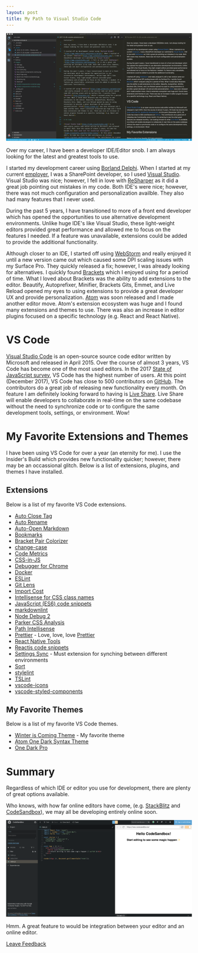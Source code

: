 ```yaml
---
layout: post
title: My Path to Visual Studio Code
---
```


![VS Code](../images/vscode.png "VS Code")

Over my career, I have been a developer IDE/Editor snob. I am always looking for the latest and greatest tools to use.

I started my development career using [Borland Delphi](https://www.embarcadero.com/products/delphi). When I started at my current [employer](https://www.cardinalsolutions.com/), I was a SharePoint developer, so I used [Visual Studio](https://www.visualstudio.com). Visual Studio was nice; however, I fell in love with [ReSharper](https://www.jetbrains.com/resharper/) as it did a great job pointing out mistakes in my code. Both IDE's were nice; however, there was not much configuration and personalization availble. They also had many features that I never used.

During the past 5 years, I have transitioned to more of a front end developer which has opened the opportunities to use alternative development environments. Unlike huge IDE's like Visual Studio, these light-weight editors provided great performance and allowed me to focus on the features I needed. If a feature was unavailable, extensions could be added to provide the additional functionality.

Although closer to an IDE, I started off using [WebStorm](https://www.jetbrains.com/webstorm/) and really enjoyed it until a new version came out which caused some DPI scaling issues with my Surface Pro. They quickly released a fix; however, I was already looking for alternatives. I quickly found [Brackets](http://brackets.io/) which I enjoyed using for a period of time. What I loved about Brackets was the ability to add extensions to the editor. Beautify, Autoprefixer, Minifier, Brackets Gits, Emmet, and Live Reload opened my eyes to using extensions to provide a great developer UX and provide personalization. [Atom](https://atom.io/) was soon released and I made another editor move. Atom's extension ecosystem was huge and I found many extensions and themes to use. There was also an increase in editor plugins focused on a specific technology (e.g. React and React Native).

# VS Code

[Visual Studio Code](https://code.visualstudio.com/) is an open-source source code editor written by Microsoft and released in April 2015. Over the course of almost 3 years, VS Code has become one of the most used editors. In the 2017 [State of JavaScript survey](https://stateofjs.com/2017/other-tools/), VS Code has the highest number of users. At this point (December 2017), VS Code has close to 500 contributors on [GitHub](https://github.com/Microsoft/vscode). The contributors do a great job of releasing new functionality every month. On feature I am definitely looking forward to having is [Live Share](https://code.visualstudio.com/blogs/2017/11/15/live-share). Live Share will enable developers to collaborate in real-time on the same codebase without the need to synchronize code or to configure the same development tools, settings, or environment. Wow!

# My Favorite Extensions and Themes

I have been using VS Code for over a year (an eternity for me). I use the Insider's Build which provides new functionality quicker; however, there may be an occassional glitch. Below is a list of extensions, plugins, and themes I have installed.

## Extensions

Below is a list of my favorite VS Code extensions.

* [Auto Close Tag](https://marketplace.visualstudio.com/items?itemName=formulahendry.auto-close-tag)
* [Auto Rename](https://marketplace.visualstudio.com/items?itemName=formulahendry.auto-rename-tag)
* [Auto-Open Markdown](https://marketplace.visualstudio.com/items?itemName=hnw.vscode-auto-open-markdown-preview)
* [Bookmarks](https://marketplace.visualstudio.com/items?itemName=alefragnani.Bookmarks)
* [Bracket Pair Colorizer](https://marketplace.visualstudio.com/items?itemName=CoenraadS.bracket-pair-colorizer)
* [change-case](https://marketplace.visualstudio.com/items?itemName=wmaurer.change-case)
* [Code Metrics](https://marketplace.visualstudio.com/items?itemName=kisstkondoros.vscode-codemetrics)
* [CSS-in-JS](https://marketplace.visualstudio.com/items?itemName=paulmolluzzo.convert-css-in-js)
* [Debugger for Chrome](https://marketplace.visualstudio.com/items?itemName=msjsdiag.debugger-for-chrome)
* [Docker](https://marketplace.visualstudio.com/items?itemName=PeterJausovec.vscode-docker)
* [ESLint](https://marketplace.visualstudio.com/items?itemName=dbaeumer.vscode-eslint)
* [Git Lens](https://marketplace.visualstudio.com/items?itemName=eamodio.gitlens)
* [Import Cost](https://marketplace.visualstudio.com/items?itemName=wix.vscode-import-cost)
* [Intellisense for CSS class names](https://marketplace.visualstudio.com/items?itemName=Zignd.html-css-class-completion)
* [JavaScript (ES6) code snippets](https://marketplace.visualstudio.com/items?itemName=xabikos.JavaScriptSnippets)
* [markdownlint](https://marketplace.visualstudio.com/items?itemName=DavidAnson.vscode-markdownlint)
* [Node Debug 2](https://marketplace.visualstudio.com/items?itemName=ms-vscode.node-debug2)
* [Parker CSS Analysis](https://marketplace.visualstudio.com/items?itemName=raymondcamden.parker-code-extension)
* [Path Intellisense](https://marketplace.visualstudio.com/items?itemName=christian-kohler.path-intellisense)
* [Prettier](https://marketplace.visualstudio.com/items?itemName=esbenp.prettier-vscode) - Love, love, love [Prettier](https://www.twitter.com/prettiercode)
* [React Native Tools](https://marketplace.visualstudio.com/items?itemName=vsmobile.vscode-react-native)
* [Reactjs code snippets](https://marketplace.visualstudio.com/items?itemName=xabikos.ReactSnippets)
* [Settings Sync](https://marketplace.visualstudio.com/items?itemName=Shan.code-settings-sync) - Must extension for synching between different environments
* [Sort](https://marketplace.visualstudio.com/items?itemName=henriiik.vscode-sort)
* [stylelint](https://marketplace.visualstudio.com/items?itemName=shinnn.stylelint)
* [TSLint](https://marketplace.visualstudio.com/items?itemName=eg2.tslint)
* [vscode-icons](https://marketplace.visualstudio.com/items?itemName=robertohuertasm.vscode-icons)
* [vscode-styled-components](https://marketplace.visualstudio.com/items?itemName=jpoissonnier.vscode-styled-components)

## My Favorite Themes

Below is a list of my favorite VS Code themes.

* [Winter is Coming Theme](https://marketplace.visualstudio.com/items?itemName=johnpapa.winteriscoming) - My favorite theme
* [Atom One Dark Syntax Theme](https://marketplace.visualstudio.com/items?itemName=andischerer.theme-atom-one-dark)
* [One Dark Pro](https://marketplace.visualstudio.com/items?itemName=zhuangtongfa.Material-theme)

# Summary

Regardless of which IDE or editor you use for development, there are plenty of great options available. 

Who knows, with how far online editors have come, (e.g. [StackBlitz](https://stackblitz.com/) and [CodeSandbox](https://codesandbox.io/)), we may all be developing entirely online soon.

![CodeSandbox](../images/codesandbox.png "CodeSandbox")

Hmm. A great feature to would be integration between your editor and an online editor.

[Leave Feedback](https://github.com/spietrek/Feedback/issues/new)
